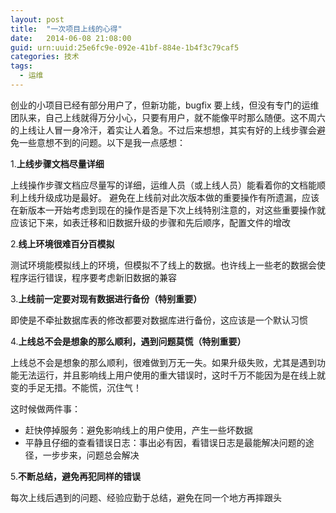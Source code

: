```yaml
---
layout: post
title:  "一次项目上线的心得"
date:   2014-06-08 21:08:00
guid: urn:uuid:25e6fc9e-092e-41bf-884e-1b4f3c79caf5
categories: 技术
tags:
  - 运维
---
```


创业的小项目已经有部分用户了，但新功能，bugfix 要上线，但没有专门的运维团队来，自己上线就得万分小心，只要有用户，就不能像平时那么随便。这不周六的上线让人冒一身冷汗，着实让人着急。不过后来想想，其实有好的上线步骤会避免一些意想不到的问题。以下是我一点感想：


1.**上线步骤文档尽量详细**

上线操作步骤文档应尽量写的详细，运维人员（或上线人员）能看着你的文档能顺利上线升级成功是最好。
避免在上线前对此次版本做的重要操作有所遗漏，应该在新版本一开始考虑到现在的操作是否是下次上线特别注意的，对这些重要操作就应该记下来，如表迁移和旧数据升级的步骤和先后顺序，配置文件的增改

2.**线上环境很难百分百模拟**

测试环境能模拟线上的环境，但模拟不了线上的数据。也许线上一些老的数据会使程序运行错误，程序要考虑新旧数据的兼容

3.**上线前一定要对现有数据进行备份（特别重要）**

即使是不牵扯数据库表的修改都要对数据库进行备份，这应该是一个默认习惯

4.**上线总不会是想象的那么顺利，遇到问题莫慌（特别重要）**

上线总不会是想象的那么顺利，很难做到万无一失。如果升级失败，尤其是遇到功能无法运行，并且影响线上用户使用的重大错误时，这时千万不能因为是在线上就变的手足无措。不能慌，沉住气！

这时候做两件事：

* 赶快停掉服务：避免影响线上的用户使用，产生一些坏数据
* 平静且仔细的查看错误日志：事出必有因，看错误日志是最能解决问题的途径，一步步来，问题总会解决

5.**不断总结，避免再犯同样的错误**

每次上线后遇到的问题、经验应勤于总结，避免在同一个地方再摔跟头

